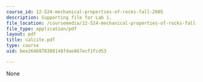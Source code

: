 ```yaml
---
course_id: 12-524-mechanical-properties-of-rocks-fall-2005
description: Supporting file for Lab 1.
file_location: /coursemedia/12-524-mechanical-properties-of-rocks-fall-2005/bee2646878308148fdae867ecf1fcd53_calcite.pdf
file_type: application/pdf
layout: pdf
title: calcite.pdf
type: course
uid: bee2646878308148fdae867ecf1fcd53

---
```

None